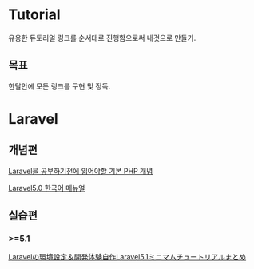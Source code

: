 # Tutorial
 유용한 듀토리얼 링크를 순서대로 진행함으로써 내것으로 만들기.

## 목표
 한달안에 모든 링크를 구현 및 정독.

# Laravel
## 개념편
[Laravel을 공부하기전에 읽어야할 기본 PHP 개념](https://www.lesstif.com/pages/viewpage.action?pageId=26083451)

[Laravel5.0 한국어 메뉴얼](http://xpressengine.github.io/laravel-korean-docs/)

## 실습편
### >=5.1
[Laravelの環境設定＆開発体験自作Laravel5.1ミニマムチュートリアルまとめ](http://qiita.com/fumiyasac@github/items/78a335880f7abb1de8bf/)

